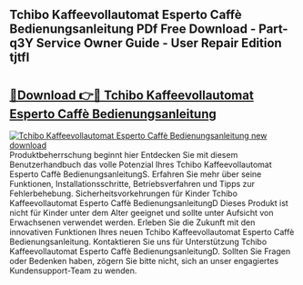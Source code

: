 ## Tchibo Kaffeevollautomat Esperto Caffè Bedienungsanleitung PDf Free Download - Part-q3Y Service Owner Guide - User Repair Edition tjtfI

# <h2><a href="http://df0841l.blite.top/?on=Tchibo+Kaffeevollautomat+Esperto+Caff%c3%a8+Bedienungsanleitung">🔗Download 👉🔴 Tchibo Kaffeevollautomat Esperto Caffè Bedienungsanleitung</a></h2>

[![Tchibo Kaffeevollautomat Esperto Caffè Bedienungsanleitung new download](https://i.imgur.com/lujVjoI.png)](http://df0841l.blite.top/?on=Tchibo+Kaffeevollautomat+Esperto+Caff%c3%a8+Bedienungsanleitung)
Produktbeherrschung beginnt hier Entdecken Sie mit diesem Benutzerhandbuch das volle Potenzial Ihres Tchibo Kaffeevollautomat Esperto Caffè BedienungsanleitungS. Erfahren Sie mehr über seine Funktionen, Installationsschritte, Betriebsverfahren und Tipps zur Fehlerbehebung. Sicherheitsvorkehrungen für Kinder Tchibo Kaffeevollautomat Esperto Caffè BedienungsanleitungD Dieses Produkt ist nicht für Kinder unter dem Alter geeignet und sollte unter Aufsicht von Erwachsenen verwendet werden. Erleben Sie die Zukunft mit den innovativen Funktionen Ihres neuen Tchibo Kaffeevollautomat Esperto Caffè Bedienungsanleitung. Kontaktieren Sie uns für Unterstützung Tchibo Kaffeevollautomat Esperto Caffè BedienungsanleitungD. Sollten Sie Fragen oder Bedenken haben, zögern Sie bitte nicht, sich an unser engagiertes Kundensupport-Team zu wenden.
